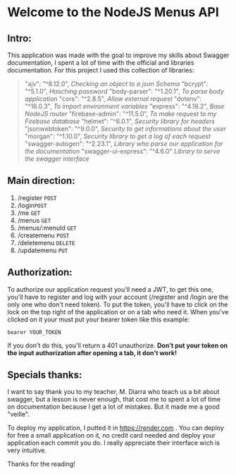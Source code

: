 ﻿

# Welcome to the NodeJS Menus API

## Intro:

This application was made with the goal to improve my skills about Swagger documentation, I spent a lot of time with the official and libraries documentation. For this project I used this collection of libraries:

> "ajv": "^8.12.0", *Checking an object to a json Schema*
> "bcrypt": "^5.1.0", *Hasching password*
> "body-parser": "^1.20.1", *To parse body application*
> "cors": "^2.8.5", *Allow external request*
> "dotenv": "^16.0.3", *To import environment variables*
> "express": "^4.18.2", *Base NodeJS router*
> "firebase-admin": "^11.5.0", *To make request to my Firebase database*
> "helmet": "^6.0.1", *Security library for headers*
> "jsonwebtoken": "^9.0.0", *Security to get informations about the user*
> "morgan": "^1.10.0", *Security library to get a log of each request*
> "swagger-autogen": "^2.23.1", *Library who parse our application for the documentation*
> "swagger-ui-express": "^4.6.0" *Library to serve the swagger interface*

## Main direction:

 1. /register `POST`
 2. /login`POST`
 3. /me `GET`
 4. /menus `GET`
 5. /menus/:menuId `GET`
 6. /createmenu `POST`
 7. /deletemenu `DELETE`
 8. /updatemenu `PUT`

## Authorization:
To authorize our application request you'll need a JWT, to get this one, you'll have to register and log with your account (/register and /login are the only one who don't need token).
To put the token, you'll have to click on the lock on the top right of the application or on a tab who need it.
When you've clicked on it your must put your bearer token like this example:

    bearer YOUR_TOKEN
If you don't do this, you'll return a 401 unauthorize.
**Don't put your token on the input authorization after opening a tab, it don't work!**

## Specials thanks:
I want to say thank you to my teacher, M. Diarra who teach us a bit about swagger, but a lesson is never enough, that cost me to spent a lot of time on documentation because I get a lot of mistakes. But it made me a good "veille".

To deploy my application, I putted it in https://render.com . You can deploy for free a small application on it, no credit card needed and deploy your application each commit you do. I really appreciate their interface wich is very intuitive.

Thanks for the reading!
